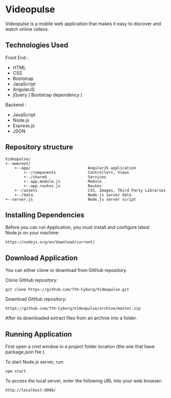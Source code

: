 # Videopulse

Videopulse is a mobile web application that makes it easy to discover and watch online videos.

## Technologies Used

Front End :

* HTML
* CSS
* Bootstrap
* JavaScript
* AngularJS
* jQuery ( Bootstrap dependency )

Backend :

* JavaScript
* Node.js
* Express.js
* JSON

## Repository structure

```
Videopulse/
+--wwwroot/
	+--app/							AngularJS application
		+--/components 				Controllers, Views
		+--/shared 					Services
		+--app.module.js 			Module
		+--app.routes.js 			Routes
	+--/assets 						CSS, Images, Third Party Libraries
	+--/data 						Node.js server data
+--server.js 						Node.js server script
```

## Installing Dependencies

Before you can run Application, you must install and configure latest Node.js on your machine:

```
https://nodejs.org/en/download/current/
```

## Download Application

You can either clone or download from GitHub repository.

Clone GitHub repository:

```
git clone https://github.com/7th-Cyborg/Videopulse.git
```

Download GitHub repository:

```
https://github.com/7th-Cyborg/Videopulse/archive/master.zip
```

After its downloaded extract files from an archive into a folder.

## Running Application

First open a cmd window in a project folder location (the one that have package.json file ).

To start Node.js server, run:

```
npm start
```

To access the local server, enter the following URL into your web browser:

```
http://localhost:8080/
```